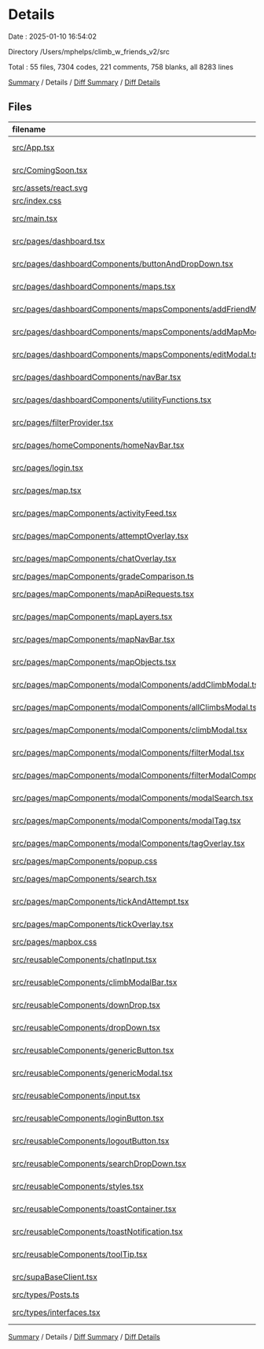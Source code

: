 # Details

Date : 2025-01-10 16:54:02

Directory /Users/mphelps/climb_w_friends_v2/src

Total : 55 files,  7304 codes, 221 comments, 758 blanks, all 8283 lines

[Summary](results.md) / Details / [Diff Summary](diff.md) / [Diff Details](diff-details.md)

## Files
| filename | language | code | comment | blank | total |
| :--- | :--- | ---: | ---: | ---: | ---: |
| [src/App.tsx](/src/App.tsx) | TypeScript JSX | 11 | 0 | 2 | 13 |
| [src/ComingSoon.tsx](/src/ComingSoon.tsx) | TypeScript JSX | 8 | 0 | 1 | 9 |
| [src/assets/react.svg](/src/assets/react.svg) | XML | 1 | 0 | 0 | 1 |
| [src/index.css](/src/index.css) | CSS | 35 | 4 | 5 | 44 |
| [src/main.tsx](/src/main.tsx) | TypeScript JSX | 29 | 2 | 3 | 34 |
| [src/pages/dashboard.tsx](/src/pages/dashboard.tsx) | TypeScript JSX | 37 | 0 | 4 | 41 |
| [src/pages/dashboardComponents/buttonAndDropDown.tsx](/src/pages/dashboardComponents/buttonAndDropDown.tsx) | TypeScript JSX | 70 | 2 | 8 | 80 |
| [src/pages/dashboardComponents/maps.tsx](/src/pages/dashboardComponents/maps.tsx) | TypeScript JSX | 268 | 9 | 30 | 307 |
| [src/pages/dashboardComponents/mapsComponents/addFriendModal.tsx](/src/pages/dashboardComponents/mapsComponents/addFriendModal.tsx) | TypeScript JSX | 179 | 2 | 12 | 193 |
| [src/pages/dashboardComponents/mapsComponents/addMapModal.tsx](/src/pages/dashboardComponents/mapsComponents/addMapModal.tsx) | TypeScript JSX | 113 | 1 | 10 | 124 |
| [src/pages/dashboardComponents/mapsComponents/editModal.tsx](/src/pages/dashboardComponents/mapsComponents/editModal.tsx) | TypeScript JSX | 137 | 0 | 11 | 148 |
| [src/pages/dashboardComponents/navBar.tsx](/src/pages/dashboardComponents/navBar.tsx) | TypeScript JSX | 98 | 0 | 12 | 110 |
| [src/pages/dashboardComponents/utilityFunctions.tsx](/src/pages/dashboardComponents/utilityFunctions.tsx) | TypeScript JSX | 198 | 7 | 28 | 233 |
| [src/pages/filterProvider.tsx](/src/pages/filterProvider.tsx) | TypeScript JSX | 28 | 0 | 7 | 35 |
| [src/pages/homeComponents/homeNavBar.tsx](/src/pages/homeComponents/homeNavBar.tsx) | TypeScript JSX | 48 | 0 | 3 | 51 |
| [src/pages/login.tsx](/src/pages/login.tsx) | TypeScript JSX | 32 | 1 | 5 | 38 |
| [src/pages/map.tsx](/src/pages/map.tsx) | TypeScript JSX | 358 | 14 | 58 | 430 |
| [src/pages/mapComponents/activityFeed.tsx](/src/pages/mapComponents/activityFeed.tsx) | TypeScript JSX | 63 | 1 | 9 | 73 |
| [src/pages/mapComponents/attemptOverlay.tsx](/src/pages/mapComponents/attemptOverlay.tsx) | TypeScript JSX | 189 | 3 | 15 | 207 |
| [src/pages/mapComponents/chatOverlay.tsx](/src/pages/mapComponents/chatOverlay.tsx) | TypeScript JSX | 149 | 1 | 10 | 160 |
| [src/pages/mapComponents/gradeComparison.ts](/src/pages/mapComponents/gradeComparison.ts) | TypeScript | 131 | 20 | 26 | 177 |
| [src/pages/mapComponents/mapApiRequests.tsx](/src/pages/mapComponents/mapApiRequests.tsx) | TypeScript JSX | 669 | 22 | 77 | 768 |
| [src/pages/mapComponents/mapLayers.tsx](/src/pages/mapComponents/mapLayers.tsx) | TypeScript JSX | 444 | 65 | 46 | 555 |
| [src/pages/mapComponents/mapNavBar.tsx](/src/pages/mapComponents/mapNavBar.tsx) | TypeScript JSX | 95 | 0 | 3 | 98 |
| [src/pages/mapComponents/mapObjects.tsx](/src/pages/mapComponents/mapObjects.tsx) | TypeScript JSX | 247 | 0 | 9 | 256 |
| [src/pages/mapComponents/modalComponents/addClimbModal.tsx](/src/pages/mapComponents/modalComponents/addClimbModal.tsx) | TypeScript JSX | 509 | 21 | 61 | 591 |
| [src/pages/mapComponents/modalComponents/allClimbsModal.tsx](/src/pages/mapComponents/modalComponents/allClimbsModal.tsx) | TypeScript JSX | 32 | 0 | 3 | 35 |
| [src/pages/mapComponents/modalComponents/climbModal.tsx](/src/pages/mapComponents/modalComponents/climbModal.tsx) | TypeScript JSX | 331 | 9 | 36 | 376 |
| [src/pages/mapComponents/modalComponents/filterModal.tsx](/src/pages/mapComponents/modalComponents/filterModal.tsx) | TypeScript JSX | 321 | 2 | 37 | 360 |
| [src/pages/mapComponents/modalComponents/filterModalComponents.tsx/GradeDropDowns.tsx](/src/pages/mapComponents/modalComponents/filterModalComponents.tsx/GradeDropDowns.tsx) | TypeScript JSX | 141 | 2 | 9 | 152 |
| [src/pages/mapComponents/modalComponents/modalSearch.tsx](/src/pages/mapComponents/modalComponents/modalSearch.tsx) | TypeScript JSX | 83 | 1 | 12 | 96 |
| [src/pages/mapComponents/modalComponents/modalTag.tsx](/src/pages/mapComponents/modalComponents/modalTag.tsx) | TypeScript JSX | 152 | 4 | 15 | 171 |
| [src/pages/mapComponents/modalComponents/tagOverlay.tsx](/src/pages/mapComponents/modalComponents/tagOverlay.tsx) | TypeScript JSX | 16 | 0 | 2 | 18 |
| [src/pages/mapComponents/popup.css](/src/pages/mapComponents/popup.css) | CSS | 28 | 3 | 3 | 34 |
| [src/pages/mapComponents/search.tsx](/src/pages/mapComponents/search.tsx) | TypeScript JSX | 175 | 5 | 12 | 192 |
| [src/pages/mapComponents/tickAndAttempt.tsx](/src/pages/mapComponents/tickAndAttempt.tsx) | TypeScript JSX | 157 | 4 | 9 | 170 |
| [src/pages/mapComponents/tickOverlay.tsx](/src/pages/mapComponents/tickOverlay.tsx) | TypeScript JSX | 188 | 2 | 17 | 207 |
| [src/pages/mapbox.css](/src/pages/mapbox.css) | CSS | 14 | 0 | 1 | 15 |
| [src/reusableComponents/chatInput.tsx](/src/reusableComponents/chatInput.tsx) | TypeScript JSX | 33 | 0 | 4 | 37 |
| [src/reusableComponents/climbModalBar.tsx](/src/reusableComponents/climbModalBar.tsx) | TypeScript JSX | 334 | 6 | 21 | 361 |
| [src/reusableComponents/downDrop.tsx](/src/reusableComponents/downDrop.tsx) | TypeScript JSX | 51 | 0 | 1 | 52 |
| [src/reusableComponents/dropDown.tsx](/src/reusableComponents/dropDown.tsx) | TypeScript JSX | 93 | 0 | 9 | 102 |
| [src/reusableComponents/genericButton.tsx](/src/reusableComponents/genericButton.tsx) | TypeScript JSX | 30 | 0 | 1 | 31 |
| [src/reusableComponents/genericModal.tsx](/src/reusableComponents/genericModal.tsx) | TypeScript JSX | 48 | 2 | 5 | 55 |
| [src/reusableComponents/input.tsx](/src/reusableComponents/input.tsx) | TypeScript JSX | 47 | 0 | 8 | 55 |
| [src/reusableComponents/loginButton.tsx](/src/reusableComponents/loginButton.tsx) | TypeScript JSX | 20 | 0 | 4 | 24 |
| [src/reusableComponents/logoutButton.tsx](/src/reusableComponents/logoutButton.tsx) | TypeScript JSX | 22 | 0 | 4 | 26 |
| [src/reusableComponents/searchDropDown.tsx](/src/reusableComponents/searchDropDown.tsx) | TypeScript JSX | 50 | 0 | 6 | 56 |
| [src/reusableComponents/styles.tsx](/src/reusableComponents/styles.tsx) | TypeScript JSX | 388 | 0 | 26 | 414 |
| [src/reusableComponents/toastContainer.tsx](/src/reusableComponents/toastContainer.tsx) | TypeScript JSX | 53 | 0 | 8 | 61 |
| [src/reusableComponents/toastNotification.tsx](/src/reusableComponents/toastNotification.tsx) | TypeScript JSX | 98 | 3 | 9 | 110 |
| [src/reusableComponents/toolTip.tsx](/src/reusableComponents/toolTip.tsx) | TypeScript JSX | 65 | 2 | 6 | 73 |
| [src/supaBaseClient.tsx](/src/supaBaseClient.tsx) | TypeScript JSX | 45 | 1 | 12 | 58 |
| [src/types/Posts.ts](/src/types/Posts.ts) | TypeScript | 5 | 0 | 1 | 6 |
| [src/types/interfaces.tsx](/src/types/interfaces.tsx) | TypeScript JSX | 138 | 0 | 22 | 160 |

[Summary](results.md) / Details / [Diff Summary](diff.md) / [Diff Details](diff-details.md)